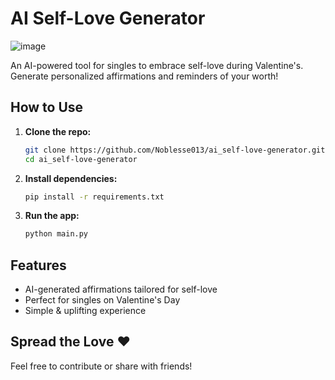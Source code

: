 
# AI Self-Love Generator 

![image](https://github.com/user-attachments/assets/8baca006-af8d-4e85-a7e1-3868a209429d)


An AI-powered tool for singles to embrace self-love during Valentine's. Generate personalized affirmations and reminders of your worth!  

##  How to Use  
1. **Clone the repo:**  
   ```bash
   git clone https://github.com/Noblesse013/ai_self-love-generator.git
   cd ai_self-love-generator
   ```
2. **Install dependencies:**  
   ```bash
   pip install -r requirements.txt
   ```
3. **Run the app:**  
   ```bash
   python main.py
   ```

##  Features  
- AI-generated affirmations tailored for self-love  
- Perfect for singles on Valentine's Day  
-  Simple & uplifting experience  

## Spread the Love ❤️
Feel free to contribute or share with friends! 
